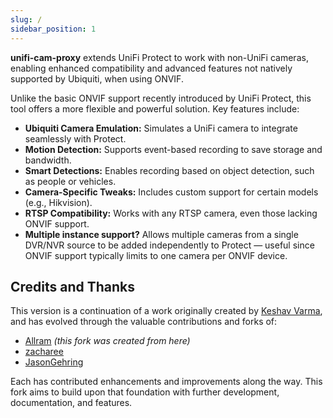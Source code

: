 ```yaml
---
slug: /
sidebar_position: 1
---
```


**unifi-cam-proxy** extends UniFi Protect to work with non-UniFi cameras, enabling enhanced compatibility and advanced features not natively supported by Ubiquiti, when using ONVIF.

Unlike the basic ONVIF support recently introduced by UniFi Protect, this tool offers a more flexible and powerful solution. Key features include:


- **Ubiquiti Camera Emulation:** Simulates a UniFi camera to integrate seamlessly with Protect.
- **Motion Detection:** Supports event-based recording to save storage and bandwidth.
- **Smart Detections:** Enables recording based on object detection, such as people or vehicles.
- **Camera-Specific Tweaks:** Includes custom support for certain models (e.g., Hikvision).
- **RTSP Compatibility:** Works with any RTSP camera, even those lacking ONVIF support.
- **Multiple instance support?** Allows multiple cameras from a single DVR/NVR source to be added independently to Protect — useful since ONVIF support typically limits to one camera per ONVIF device.

## Credits and Thanks

This version is a continuation of a work originally created by [Keshav Varma](https://github.com/keshavdv/unifi-cam-proxy), and has evolved through the valuable contributions and forks of:

- [Allram](https://github.com/Allram/unifi-cam-proxy) *(this fork was created from here)*
- [zacharee](https://github.com/zacharee/unifi-cam-proxy)
- [JasonGehring](https://github.com/JasonGehring/unifi-cam-proxy)

Each has contributed enhancements and improvements along the way. This fork aims to build upon that foundation with further development, documentation, and features.
